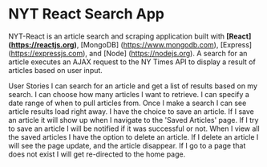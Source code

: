 # NYT React Search App

NYT-React is an article search and scraping application built with 
**[React] (https://reactjs.org)**, [MongoDB] (https://www.mongodb.com), [Express] (https://expressjs.com), and [Node] (https://nodejs.org). A search for an article executes an AJAX request to the NY Times API to display a result of articles based on user input.

User Stories
I can search for an article and get a list of results based on my search.
I can choose how many articles I want to retrieve.
I can specify a date range of when to pull articles from.
Once I make a search I can see article results load right away.
I have the choice to save an article.
If I save an article it will show up when I navigate to the 'Saved Articles' page.
If I try to save an article I will be notified if it was successful or not.
When I view all the saved articles I have the option to delete an article.
If I delete an article I will see the page update, and the article disappear.
If I go to a page that does not exist I will get re-directed to the home page.

